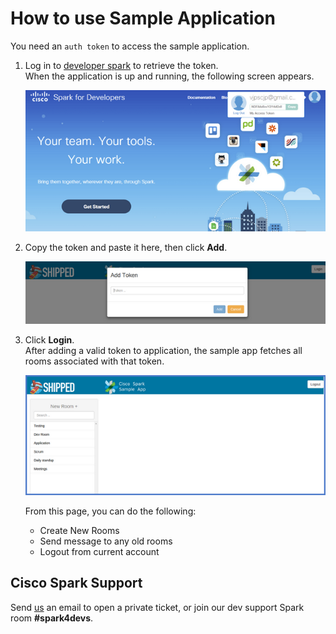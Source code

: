 # How to use Sample Application
You need an <code>auth token</code> to access the sample application. 

 1. Log in to <a href="https://developer.ciscospark.com/" target="_blank">developer spark</a> to retrieve the token.  
     When the application is up and running, the following screen appears.
     
    ![](assets/developer-spark.PNG)
 
 
 2. Copy the token and paste it here, then click **Add**. 
 
     ![](assets/add-token.png)
     
 3. Click **Login**.    
    After adding a valid token to application, the sample app fetches all rooms associated with that token. 
 
     ![](assets/sample-app.png)
    
    From this page, you can do the following:
    -  Create New Rooms
    -  Send message to any old rooms
    -  Logout from current account


## Cisco Spark Support 
Send <a href="mailto:devsupport@ciscospark.com">us</a> an email to open a private ticket, 
or join our dev support Spark room **#spark4devs**.